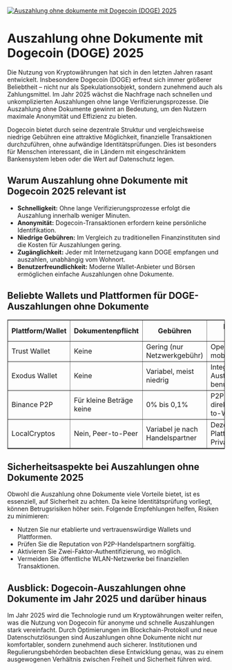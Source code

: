 [![Auszahlung ohne dokumente mit Dogecoin (DOGE) 2025](https://123-caf.pages.dev/gitsignup.png)](https://vrmoo.ru/Bt82HjjY)

<h1>Auszahlung ohne Dokumente mit Dogecoin (DOGE) 2025</h1>  <p>Die Nutzung von Kryptowährungen hat sich in den letzten Jahren rasant entwickelt. Insbesondere Dogecoin (DOGE) erfreut sich immer größerer Beliebtheit – nicht nur als Spekulationsobjekt, sondern zunehmend auch als Zahlungsmittel. Im Jahr 2025 wächst die Nachfrage nach schnellen und unkomplizierten Auszahlungen ohne lange Verifizierungsprozesse. Die Auszahlung ohne Dokumente gewinnt an Bedeutung, um den Nutzern maximale Anonymität und Effizienz zu bieten.</p>  <p>Dogecoin bietet durch seine dezentrale Struktur und vergleichsweise niedrige Gebühren eine attraktive Möglichkeit, finanzielle Transaktionen durchzuführen, ohne aufwändige Identitätsprüfungen. Dies ist besonders für Menschen interessant, die in Ländern mit eingeschränktem Bankensystem leben oder die Wert auf Datenschutz legen.</p>  <h2>Warum Auszahlung ohne Dokumente mit Dogecoin 2025 relevant ist</h2> <ul>   <li><strong>Schnelligkeit:</strong> Ohne lange Verifizierungsprozesse erfolgt die Auszahlung innerhalb weniger Minuten.</li>   <li><strong>Anonymität:</strong> Dogecoin-Transaktionen erfordern keine persönliche Identifikation.</li>   <li><strong>Niedrige Gebühren:</strong> Im Vergleich zu traditionellen Finanzinstituten sind die Kosten für Auszahlungen gering.</li>   <li><strong>Zugänglichkeit:</strong> Jeder mit Internetzugang kann DOGE empfangen und auszahlen, unabhängig vom Wohnort.</li>   <li><strong>Benutzerfreundlichkeit:</strong> Moderne Wallet-Anbieter und Börsen ermöglichen einfache Auszahlungen ohne Dokumente.</li> </ul>  <h2>Beliebte Wallets und Plattformen für DOGE-Auszahlungen ohne Dokumente</h2>  <table border="1" cellpadding="8" cellspacing="0">   <thead>     <tr>       <th>Plattform/Wallet</th>       <th>Dokumentenpflicht</th>       <th>Gebühren</th>       <th>Besondere Merkmale</th>     </tr>   </thead>   <tbody>     <tr>       <td>Trust Wallet</td>       <td>Keine</td>       <td>Gering (nur Netzwerkgebühr)</td>       <td>Open-Source, mobile Nutzung</td>     </tr>     <tr>       <td>Exodus Wallet</td>       <td>Keine</td>       <td>Variabel, meist niedrig</td>       <td>Integrierter Austausch, benutzerfreundlich</td>     </tr>     <tr>       <td>Binance P2P</td>       <td>Für kleine Beträge keine</td>       <td>0% bis 0,1%</td>       <td>P2P-Handel, direktes Wallet-to-Wallet</td>     </tr>     <tr>       <td>LocalCryptos</td>       <td>Nein, Peer-to-Peer</td>       <td>Variabel je nach Handelspartner</td>       <td>Dezentrale P2P-Plattform, hohe Privatsphäre</td>     </tr>   </tbody> </table>  <h2>Sicherheitsaspekte bei Auszahlungen ohne Dokumente 2025</h2>  <p>Obwohl die Auszahlung ohne Dokumente viele Vorteile bietet, ist es essenziell, auf Sicherheit zu achten. Da keine Identitätsprüfung vorliegt, können Betrugsrisiken höher sein. Folgende Empfehlungen helfen, Risiken zu minimieren:</p>  <ul>   <li>Nutzen Sie nur etablierte und vertrauenswürdige Wallets und Plattformen.</li>   <li>Prüfen Sie die Reputation von P2P-Handelspartnern sorgfältig.</li>   <li>Aktivieren Sie Zwei-Faktor-Authentifizierung, wo möglich.</li>   <li>Vermeiden Sie öffentliche WLAN-Netzwerke bei finanziellen Transaktionen.</li> </ul>  <h2>Ausblick: Dogecoin-Auszahlungen ohne Dokumente im Jahr 2025 und darüber hinaus</h2>  <p>Im Jahr 2025 wird die Technologie rund um Kryptowährungen weiter reifen, was die Nutzung von Dogecoin für anonyme und schnelle Auszahlungen stark vereinfacht. Durch Optimierungen im Blockchain-Protokoll und neue Datenschutzlösungen sind Auszahlungen ohne Dokumente nicht nur komfortabler, sondern zunehmend auch sicherer. Institutionen und Regulierungsbehörden beobachten diese Entwicklung genau, was zu einem ausgewogenen Verhältnis zwischen Freiheit und Sicherheit führen wird.</p>